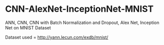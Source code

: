 # CNN-AlexNet-InceptionNet-MNIST
ANN, CNN, CNN with Batch Normalization and Dropout, Alex Net, Inception Net on MNIST Dataset

Dataset used = http://yann.lecun.com/exdb/mnist/


